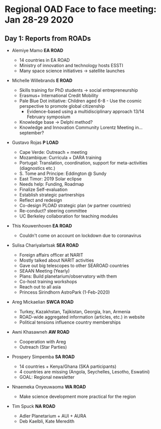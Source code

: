 # Regional OAD Face to face meeting: Jan 28-29 2020

## Day 1: Reports from ROADs

- Alemiye Mamo **EA ROAD**
  - 14 countries in EA ROAD 
  - Ministry of innovation and technology hosts ESSTI
  - Many space science initiatives -> satellite launches

- Michelle Willebrands **E ROAD**
  - Skills training for PhD students -> social entrepreneurship
  - Erasmus+ International Credit Mobility
  - Pale Blue Dot initiative: Children aged 6-8 - Use the cosmic perspective to promote global citizenship
    - Evidence-based using a multidisciplinary approach 13/14 February symposium
  - Knowledge base -> Delphi method?
  - Knowledge and Innovation Community Lorentz Meeting in... september?

- Gustavo Rojas **P LOAD**
  - Cape Verde: Outreach + meeting
  - Mozambique: Curricula + DARA training
  - Portugal: Translation, coordination, support for meta-activities (diagnostics etc.)
  - S. Tome and Principe: Eddington @ Sundy
  - East Timor: 2019 Solar eclipse
  - Needs help: Funding, Roadmap
  - Finalize Self-evaluation
  - Establish strategic partnerships
  - Reflect and redesign
  - Co-design PLOAD strategic plan (w partner countries)
  - Re-conduct? steering committee
  - UC Berkeley collaboration for teaching modules

- This Kouwenhoven **EA ROAD**
  - Couldn't come on account on lockdown due to coronavirus 
  
- Sulisa Chariyalartsak **SEA ROAD**
  - Foreign affairs officer at NARIT
  - Mostly talked about NARIT activities
  - Gave out big telescopes to other SEAROAD countries
  - SEAAN Meeting (Yearly)
  - Plans: Build planetarium/observatory with them
  - Co-host training workshops
  - Reach out to all asia
  - Princess Sirindhorn AstroPark (1-Feb-2020)
  
- Areg Mickaelian **SWCA ROAD**
  - Turkey, Kazakhstan, Tajikistan, Georgia, Iran, Armenia
  - ROAD-wide aggregated information (articles, etc.) in website
  - Political tensions influence country memberships
  
- Awni Khasawneh **AW ROAD**
  - Cooperation with Areg
  - Outreach (Star Parties)
  
- Prospery Simpemba **SA ROAD**
  - 14 countries + Kenya/Ghana (SKA participants)
  - 4 countries are missing (Angola, Seychelles, Lesotho, Eswatini)
  - GOAL: Regional newsletter
  
- Nnaemeka Onyeuwaoma **WA ROAD**
  - Make science development more practical for the region

- Tim Spuck **NA ROAD**
  - Adler Planetarium + AUI + AURA
  - Deb Kaelbli, Kate Meredith
